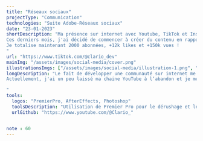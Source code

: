 ```yaml
---
title: "Réseaux sociaux"
projectType: "Communication"
technologies: "Suite Adobe-Réseaux sociaux"
date: "23-01-2023"
shortDescription: "Ma présence sur internet avec Youtube, TikTok et Instagram.
Ces derniers mois, j'ai décidé de commencer à créer du contenu en rapport avec le développement web, sous forme de différentes séries de vidéos.
Je totalise maintenant 2000 abonnées, +12k likes et +150k vues !
"
url: "https://www.tiktok.com/@clario_dev"
mainImg: "/assets/images/social-media/cover.png"
illustrationsImgs: ["/assets/images/social-media/illustration-1.png", "/assets/images/social-media/illustration-2.png", "/assets/images/social-media/illustration-3.png", "/assets/images/social-media/illustration-4.jpg"]
longDescription: "Le fait de développer une communauté sur internet me permet plusieurs choses. Comme le fait de vulgariser ce que je fais me permet de moi-même mieux les comprendre. Cela me permet également de parler de ma passion, me permet de rencontrer d’autres passionnées et d’apprendre de nouvelles choses. Et par ailleurs, c'est aussi une façon de trouver des opportunités pour des missions freelance.
Actuellement, j'ai un peu laissé ma chaine YouTube à l’abandon et je me concentre sur Tiktok et Instagram.

"
tools:
  logos: "PremierPro, AfterEffects, Photoshop"
  toolsDescription: "Utilisation de Premier Pro pour le dérushage et le montage basique et de After Effects pour certaines animations en motion design. Pour les miniatures je me sers généralement de Photoshop."
  urlGithub: "https://www.youtube.com/@Clario_"


note : 60
---
```

